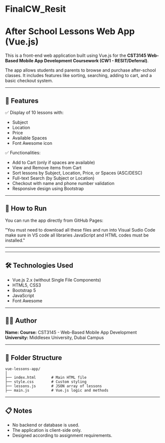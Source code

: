 # FinalCW_Resit
# After School Lessons Web App (Vue.js)

This is a front-end web application built using Vue.js for the **CST3145 Web-Based Mobile App Development Coursework (CW1 - RESIT/Deferral)**.

The app allows students and parents to browse and purchase after-school classes. It includes features like sorting, searching, adding to cart, and a basic checkout system.

---

## 📌 Features

✅ Display of 10 lessons with:
- Subject  
- Location  
- Price  
- Available Spaces  
- Font Awesome icon

✅ Functionalities:
- Add to Cart (only if spaces are available)
- View and Remove items from Cart
- Sort lessons by Subject, Location, Price, or Spaces (ASC/DESC)
- Full-text Search (by Subject or Location)
- Checkout with name and phone number validation
- Responsive design using Bootstrap

---

## 🚀 How to Run

You can run the app directly from GitHub Pages:

"You must need to download all these files and run into Visual Sudio Code make sure in VS code all libraries JavaScript and HTML codes must be installed."

---



---

## 🛠️ Technologies Used

- Vue.js 2.x (without Single File Components)
- HTML5, CSS3
- Bootstrap 5
- JavaScript
- Font Awesome

---

## 🧑‍💻 Author

**Name:** 
**Course:** CST3145 - Web-Based Mobile App Development  
**University:** Middlesex University, Dubai Campus

---

## 📂 Folder Structure

```
vue-lessons-app/
│
├── index.html       # Main HTML file
├── style.css        # Custom styling
├── lessons.js       # JSON array of lessons
├── main.js          # Vue.js logic and methods
```

---

## 📋 Notes

- No backend or database is used.
- The application is client-side only.
- Designed according to assignment requirements.
